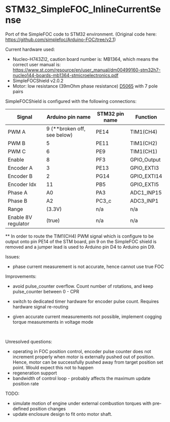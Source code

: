 # STM32_SimpleFOC_InlineCurrentSense
Port of the SimpleFOC code to STM32 environment. (Original code here: https://github.com/simplefoc/Arduino-FOC/tree/v2.1)



Current hardware used:

* Nucleo-H743ZI2,  caution board number is: MB1364, which means the correct user manual is: 
  https://www.st.com/resource/en/user_manual/dm00499160-stm32h7-nucleo144-boards-mb1364-stmicroelectronics.pdf
* SimpleFOCShield v2.0.2
* Motor: low resistance (39mOhm phase resistance) [D5065](https://odriverobotics.com/shop/odrive-custom-motor-d5065) with 7 pole pairs



SimpleFOCShield is configured with the following connections: 

| Signal              | Arduino pin name            | STM32 pin name | Function    |
| ------------------- | --------------------------- | -------------- | ----------- |
| PWM A               | 9 (**broken off, see below) | PE14           | TIM1(CH4)   |
| PWM B               | 5                           | PE11           | TIM1(CH2)   |
| PWM C               | 6                           | PE9            | TIM1(CH1)   |
| Enable              | 8                           | PF3            | GPIO_Output |
| Encoder A           | 3                           | PE13           | GPIO_EXTI3  |
| Encoder B           | 2                           | PG14           | GPIO_EXTI14 |
| Encoder Idx         | 11                          | PB5            | GPIO_EXTI5  |
| Phase A             | A0                          | PA3            | ADC1_INP15  |
| Phase B             | A2                          | PC3_c          | ADC3_INP1   |
| Range               | (3.3V)                      | n/a            | n/a         |
| Enable 8V regulator | (true)                      | n/a            | n/a         |

** In order to route the TIM1(CH4) PWM signal which is configure to be output onto pin PE14 of the STM board, pin 9 on the SimpleFOC shield is removed and a jumper lead is used to Arduino pin D4 to Arduino pin D9. 



Issues:

* phase current measurement is not accurate, hence cannot use true FOC



Improvements:

* avoid pulse_counter overflow. Count number of rotations, and keep pulse_counter between 0 - CPR

* switch to dedicated timer hardware for encoder pulse count. Requires hardware signal re-routing

* given accurate current measurements not possible, implement cogging torque measurements in voltage mode

  ​			

Unresolved questions:
* operating in FOC position control, encoder pulse counter does not increment properly when motor is externally pushed out of position. Hence, motor can be successfully pushed away from target position set point. Would expect this not to happen
* regeneration support
* bandwidth of control loop - probably affects the maximum update position rate



TODO:

* simulate motion of engine under external combustion torques with pre-defined position changes
* update enclosure design to fit onto motor shaft.
